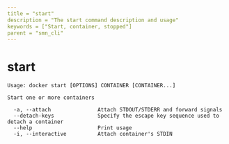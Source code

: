```yaml
---
title = "start"
description = "The start command description and usage"
keywords = ["Start, container, stopped"]
parent = "smn_cli"
---
```


# start

    Usage: docker start [OPTIONS] CONTAINER [CONTAINER...]

    Start one or more containers

      -a, --attach               Attach STDOUT/STDERR and forward signals
      --detach-keys              Specify the escape key sequence used to detach a container
      --help                     Print usage
      -i, --interactive          Attach container's STDIN
